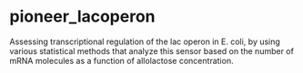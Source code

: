 # pioneer_lacoperon
Assessing transcriptional regulation of the lac operon in E. coli, by using various statistical methods that analyze this sensor based on the number of mRNA molecules as a function of allolactose concentration.
